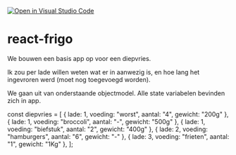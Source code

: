[![Open in Visual Studio Code](https://classroom.github.com/assets/open-in-vscode-2e0aaae1b6195c2367325f4f02e2d04e9abb55f0b24a779b69b11b9e10269abc.svg)](https://classroom.github.com/online_ide?assignment_repo_id=17847202&assignment_repo_type=AssignmentRepo)
# react-frigo

We bouwen een basis app op voor een diepvries. 

Ik zou per lade willen weten wat er in aanwezig is, en hoe lang het ingevroren werd (moet nog toegevoegd worden). 

We gaan uit van onderstaande objectmodel. 
Alle state variabelen bevinden zich in app.


const diepvries = [
  { lade: 1, voeding: "worst", aantal: "4", gewicht: "200g" },
  { lade: 1, voeding: "broccoli", aantal: "-", gewicht: "500g" },
  { lade: 1, voeding: "biefstuk", aantal: "2", gewicht: "400g" },
  { lade: 2, voeding: "hamburgers", aantal: "6", gewicht: "-" },
  { lade: 3, voeding: "frieten", aantal: "1", gewicht: "1Kg" },
];

